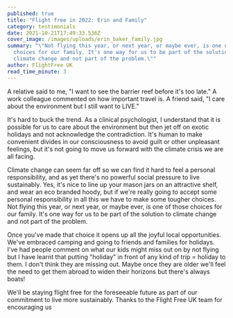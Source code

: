 ```yaml
---
published: true
title: "Flight free in 2022: Erin and Family"
category: testimonials
date: 2021-10-21T17:49:33.536Z
cover_image: /images/uploads/erin_baker_family.jpg
summary: "\"Not flying this year, or next year, or maybe ever, is one of those
  choices for our family. It's one way for us to be part of the solution to
  climate change and not part of the problem.\""
author: FlightFree UK
read_time_minute: 3
---
```

A relative said to me, "I want to see the barrier reef before it's too late." A work colleague commented on how important travel is. A friend said, "I care about the environment but I still want to LIVE." 

It's hard to buck the trend. As a clinical psychologist, I understand that it is possible for us to care about the environment but then jet off on exotic holidays and not acknowledge the contradiction. It's human to make convenient divides in our consciousness to avoid guilt or other unpleasant feelings, but it's not going to move us forward with the climate crisis we are all facing.

Climate change can seem far off so we can find it hard to feel a personal responsibility, and as yet there's no powerful social pressure to live sustainably. Yes, it's nice to line up your mason jars on an attractive shelf, and wear an eco branded hoody, but if we're really going to accept some personal responsibility in all this we have to make some tougher choices. Not flying this year, or next year, or maybe ever, is one of those choices for our family. It's one way for us to be part of the solution to climate change and not part of the problem.

Once you've made that choice it opens up all the joyful local opportunities. We've embraced camping and going to friends and families for holidays. I've had people comment on what our kids might miss out on by not flying but I have learnt that putting "holiday" in front of any kind of trip = holiday to them. I don't think they are missing out. Maybe once they are older we'll feel the need to get them abroad to widen their horizons but there's always boats! 

We'll be staying flight free for the foreseeable future as part of our commitment to live more sustainably. Thanks to the Flight Free UK team for encouraging us